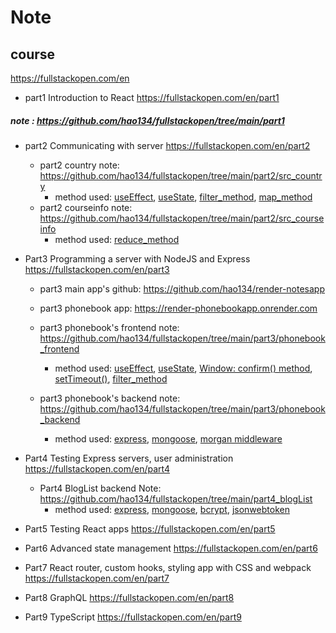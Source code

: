 # Note
## course
https://fullstackopen.com/en

* part1 Introduction to React
https://fullstackopen.com/en/part1
##### note : https://github.com/hao134/fullstackopen/tree/main/part1

* part2 Communicating with server
https://fullstackopen.com/en/part2
    * part2 country note: 
    https://github.com/hao134/fullstackopen/tree/main/part2/src_country
        * method used: 
        [useEffect](https://legacy.reactjs.org/docs/hooks-effect.html),
        [useState](https://legacy.reactjs.org/docs/hooks-state.html),
        [filter_method](https://developer.mozilla.org/en-US/docs/Web/JavaScript/Reference/Global_Objects/Array/filter),
        [map_method](https://developer.mozilla.org/en-US/docs/Web/JavaScript/Reference/Global_Objects/Map)
    * part2 courseinfo note: 
    https://github.com/hao134/fullstackopen/tree/main/part2/src_courseinfo
        * method used:
        [reduce_method](https://developer.mozilla.org/en-US/docs/Web/JavaScript/Reference/Global_Objects/Array/reduce)
* Part3 Programming a server with NodeJS and Express
https://fullstackopen.com/en/part3
    * part3 main app's github:
    https://github.com/hao134/render-notesapp

    * part3 phonebook app:
    https://render-phonebookapp.onrender.com

    * part3 phonebook's frontend note:
    https://github.com/hao134/fullstackopen/tree/main/part3/phonebook_frontend
        * method used:
        [useEffect](https://legacy.reactjs.org/docs/hooks-effect.html),
        [useState](https://legacy.reactjs.org/docs/hooks-state.html),
        [Window: confirm() method](https://developer.mozilla.org/en-US/docs/Web/API/Window/confirm),
        [setTimeout()](https://developer.mozilla.org/en-US/docs/Web/API/setTimeout),
        [filter_method](https://developer.mozilla.org/en-US/docs/Web/JavaScript/Reference/Global_Objects/Array/filter)


    * part3 phonebook's backend note:
    https://github.com/hao134/fullstackopen/tree/main/part3/phonebook_backend
        * method used:
        [express](https://expressjs.com),
        [mongoose](https://mongoosejs.com/docs/guide.html),
        [morgan middleware](https://expressjs.com/en/resources/middleware/morgan.html)


* Part4 Testing Express servers, user administration
https://fullstackopen.com/en/part4
    * Part4 BlogList backend Note:
    https://github.com/hao134/fullstackopen/tree/main/part4_blogList
        * method used:
        [express](https://expressjs.com),
        [mongoose](https://mongoosejs.com/docs/guide.html),
        [bcrypt](https://www.npmjs.com/package/bcrypt),
        [jsonwebtoken](https://github.com/auth0/node-jsonwebtoken)

* Part5 Testing React apps
https://fullstackopen.com/en/part5

* Part6 Advanced state management
https://fullstackopen.com/en/part6

* Part7 React router, custom hooks, styling app with CSS and webpack
https://fullstackopen.com/en/part7

* Part8 GraphQL
https://fullstackopen.com/en/part8

* Part9 TypeScript
https://fullstackopen.com/en/part9